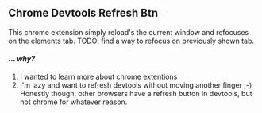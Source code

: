 ## Chrome Devtools Refresh Btn ![refresh logo](refresh16.png)

This chrome extension simply reload's the current window and refocuses on the elements tab. TODO: find a way to refocus on previously shown tab.


#### ... _why?_
1. I wanted to learn more about chrome extentions
2. I'm lazy and want to refresh devtools without moving another finger ;-) Honestly though, other browsers have a refresh button in devtools, but not chrome for whatever reason.

